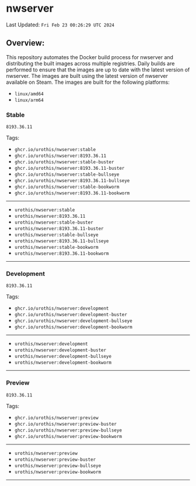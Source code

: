 # <b>nwserver</b>

Last Updated: `Fri Feb 23 00:26:29 UTC 2024`

## Overview:
This repository automates the Docker build process for nwserver and distributing the built images across multiple registries. Daily builds are performed to ensure that the images are up to date with the latest version of nwserver. The images are built using the latest version of nwserver available on Steam.
The images are built for the following platforms:

- `linux/amd64`
- `linux/arm64`

### Stable
`8193.36.11`

Tags: 

- `ghcr.io/urothis/nwserver:stable`
- `ghcr.io/urothis/nwserver:8193.36.11`
- `ghcr.io/urothis/nwserver:stable-buster`
- `ghcr.io/urothis/nwserver:8193.36.11-buster`
- `ghcr.io/urothis/nwserver:stable-bullseye`
- `ghcr.io/urothis/nwserver:8193.36.11-bullseye`
- `ghcr.io/urothis/nwserver:stable-bookworm`
- `ghcr.io/urothis/nwserver:8193.36.11-bookworm`
---
- `urothis/nwserver:stable`
- `urothis/nwserver:8193.36.11`
- `urothis/nwserver:stable-buster`
- `urothis/nwserver:8193.36.11-buster`
- `urothis/nwserver:stable-bullseye`
- `urothis/nwserver:8193.36.11-bullseye`
- `urothis/nwserver:stable-bookworm`
- `urothis/nwserver:8193.36.11-bookworm`
---

### Development
`8193.36.11`

Tags: 

- `ghcr.io/urothis/nwserver:development`
- `ghcr.io/urothis/nwserver:development-buster`
- `ghcr.io/urothis/nwserver:development-bullseye`
- `ghcr.io/urothis/nwserver:development-bookworm`
---
- `urothis/nwserver:development`
- `urothis/nwserver:development-buster`
- `urothis/nwserver:development-bullseye`
- `urothis/nwserver:development-bookworm`
---

### Preview
`8193.36.11`

Tags: 

- `ghcr.io/urothis/nwserver:preview`
- `ghcr.io/urothis/nwserver:preview-buster`
- `ghcr.io/urothis/nwserver:preview-bullseye`
- `ghcr.io/urothis/nwserver:preview-bookworm`
---
- `urothis/nwserver:preview`
- `urothis/nwserver:preview-buster`
- `urothis/nwserver:preview-bullseye`
- `urothis/nwserver:preview-bookworm`
---
